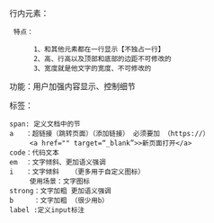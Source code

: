 行内元素：

     特点：

          1、和其他元素都在一行显示【不独占一行】
          2、高、行高以及顶部和底部的边距不可修改的
          3、宽度就是他文字的宽度、不可修改的


功能：用户加强内容显示、控制细节    

标签：

    span: 定义文档中的节 
    a   ：超链接（跳转页面）（添加链接） 必须要加 （https://）
         <a href="" target=“_blank”>>新页面打开</a>
    code：代码文本
    em  ：文字倾斜、更加语义强调   
    i   ：文字倾斜   （更多用于自定义图标）
         使用场景：文字图标 
    strong：文字加粗 更加语义强调 
    b     ：文字加粗 （很少用b）
    label :定义input标注